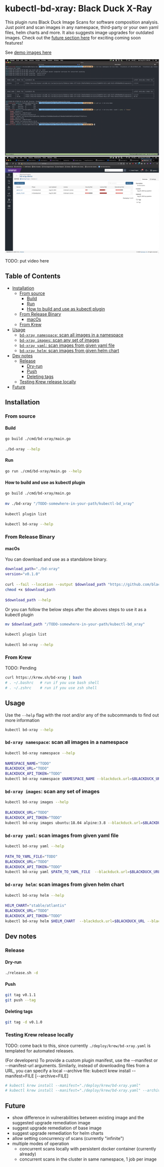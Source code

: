 <!-- omit in toc -->
# kubectl-bd-xray: Black Duck X-Ray

This plugin runs Black Duck Image Scans for software composition analysis.  Just point and scan images in any namespace, third-party or your own yaml files, helm charts and more.  It also suggests image upgrades for outdated images.  Check out the [future section here](#future) for exciting coming soon features!

See [demo images here](./examples/)

![Image of bd-xray output table](./examples/demo/bd-xray.png)
![Image of results in Black Duck UI](./examples/demo/bd-image-version.png)

TODO: put video here

<!-- omit in toc -->
## Table of Contents

- [Installation](#installation)
  - [From source](#from-source)
    - [Build](#build)
    - [Run](#run)
    - [How to build and use as kubectl plugin](#how-to-build-and-use-as-kubectl-plugin)
  - [From Release Binary](#from-release-binary)
    - [macOs](#macos)
  - [From Krew](#from-krew)
- [Usage](#usage)
  - [`bd-xray namespace`: scan all images in a namespace](#bd-xray-namespace-scan-all-images-in-a-namespace)
  - [`bd-xray images`: scan any set of images](#bd-xray-images-scan-any-set-of-images)
  - [`bd-xray yaml`: scan images from given yaml file](#bd-xray-yaml-scan-images-from-given-yaml-file)
  - [`bd-xray helm`: scan images from given helm chart](#bd-xray-helm-scan-images-from-given-helm-chart)
- [Dev notes](#dev-notes)
  - [Release](#release)
    - [Dry-run](#dry-run)
    - [Push](#push)
    - [Deleting tags](#deleting-tags)
  - [Testing Krew release locally](#testing-krew-release-locally)
- [Future](#future)

## Installation

### From source

#### Build

```bash
go build ./cmd/bd-xray/main.go

./bd-xray --help
```

#### Run

```bash
go run ./cmd/bd-xray/main.go --help
```

#### How to build and use as kubectl plugin

```bash
go build ./cmd/bd-xray/main.go

mv ./bd-xray "/TODO-somewhere-in-your-path/kubectl-bd_xray"

kubectl plugin list

kubectl bd-xray --help
```

### From Release Binary

#### macOs

You can download and use as a standalone binary.

```bash
download_path="./bd-xray"
version="v0.1.0"

curl --fail --location --output $download_path "https://github.com/blackducksoftware/kubectl-bd-xray/releases/download/${version}/kubectl-bd-xray_${version}_darwin_amd64.tar.gz"
chmod +x $download_path

$download_path --help
```

Or you can follow the below steps after the aboves steps to use it as a kubectl plugin

```bash
mv $download_path "/TODO-somewhere-in-your-path/kubectl-bd_xray"

kubectl plugin list

kubectl bd-xray --help
```

### From Krew

TODO: Pending

```bash
curl https://krew.sh/bd-xray | bash
# . ~/.bashrc   # run if you use bash shell
# . ~/.zshrc    # run if you use zsh shell
```

## Usage

Use the `--help` flag with the root and/or any of the subcommands to find out more information

```bash
kubectl bd-xray --help
```

### `bd-xray namespace`: scan all images in a namespace

```bash
kubectl bd-xray namespace --help

NAMESPACE_NAME="TODO"
BLACKDUCK_URL="TODO"
BLACKDUCK_API_TOKEN="TODO"
kubectl bd-xray namespace $NAMESPACE_NAME --blackduck.url=$BLACKDUCK_URL --blackduck.api.token=$BLACKDUCK_API_TOKEN
```

### `bd-xray images`: scan any set of images

```bash
kubectl bd-xray images --help

BLACKDUCK_URL="TODO"
BLACKDUCK_API_TOKEN="TODO"
kubectl bd-xray images ubuntu:18.04 alpine:3.8 --blackduck.url=$BLACKDUCK_URL --blackduck.api.token=$BLACKDUCK_API_TOKEN
```

### `bd-xray yaml`: scan images from given yaml file

```bash
kubectl bd-xray yaml --help

PATH_TO_YAML_FILE="TODO"
BLACKDUCK_URL="TODO"
BLACKDUCK_API_TOKEN="TODO"
kubectl bd-xray yaml $PATH_TO_YAML_FILE  --blackduck.url=$BLACKDUCK_URL --blackduck.api.token=$BLACKDUCK_API_TOKEN
```

### `bd-xray helm`: scan images from given helm chart

```bash
kubectl bd-xray helm --help

HELM_CHART="stable/atlantis"
BLACKDUCK_URL="TODO"
BLACKDUCK_API_TOKEN="TODO"
kubectl bd-xray helm $HELM_CHART  --blackduck.url=$BLACKDUCK_URL --blackduck.api.token=$BLACKDUCK_API_TOKEN
```

## Dev notes

### Release

#### Dry-run

```bash
./release.sh -d
```

#### Push

```bash
git tag v0.1.1
git push --tag
```

#### Deleting tags

```bash
git tag -d v0.1.0
```

### Testing Krew release locally

TODO: come back to this, since currently `./deploy/krew/bd-xray.yaml` is templated for automated releases.

(For developers) To provide a custom plugin manifest, use the --manifest or
  --manifest-url arguments. Similarly, instead of downloading files from a URL,
  you can specify a local --archive file:
    kubectl krew install --manifest=FILE [--archive=FILE]

```bash
# kubectl krew install --manifest="./deploy/krew/bd-xray.yaml"
# kubectl krew install --manifest="./deploy/krew/bd-xray.yaml" --archive="./dist/kubectl-bd-xray_v0.1.0_darwin_amd64.tar.gz"
```

## Future

- show difference in vulnerabilities between existing image and the suggested upgrade remediation image
- suggest upgrade remediation of base image
- suggest upgrade remediation for helm charts
- allow setting concurrency of scans (currently "infinite")
- multiple modes of operation
  - concurrent scans locally with persistent docker container (currently already)
  - concurrent scans in the cluster in same namespace, 1 job per image
